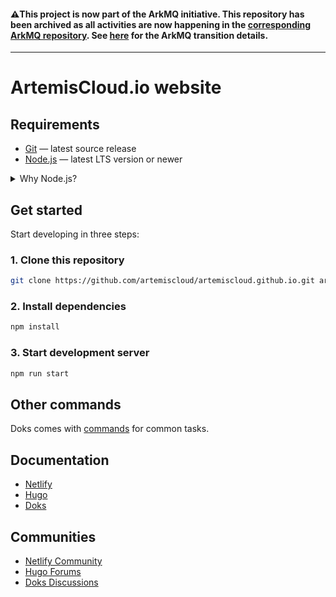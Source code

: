 #### :warning:This project is now part of the ArkMQ initiative. This repository has been archived as all activities are now happening in the [corresponding ArkMQ repository](https://github.com/arkmq-org/arkmq-org.github.io). See [here](https://artemiscloud.io/community/transition/) for the ArkMQ transition details.
 
---

# ArtemisCloud.io website

## Requirements

- [Git](https://git-scm.com/) — latest source release
- [Node.js](https://nodejs.org/) — latest LTS version or newer

<details>
<summary>Why Node.js?</summary>

ArtemisCloud.io website uses Doks starter theme that uses npm (included with Node.js) to centralize dependency management, making it [easy to update](https://getdoks.org/docs/help/how-to-update/) resources, build tooling, plugins, and build scripts.

</details>

## Get started

Start developing in three steps:

### 1. Clone this repository

```bash
git clone https://github.com/artemiscloud/artemiscloud.github.io.git artemiscloud.github.io.git && cd artemiscloud.github.io.git
```

### 2. Install dependencies

```bash
npm install
```

### 3. Start development server

```bash
npm run start
```

## Other commands

Doks comes with [commands](https://getdoks.org/docs/prologue/commands/) for common tasks.

## Documentation

- [Netlify](https://docs.netlify.com/)
- [Hugo](https://gohugo.io/documentation/)
- [Doks](https://getdoks.org/)

## Communities

- [Netlify Community](https://community.netlify.com/)
- [Hugo Forums](https://discourse.gohugo.io/)
- [Doks Discussions](https://github.com/h-enk/doks/discussions)
